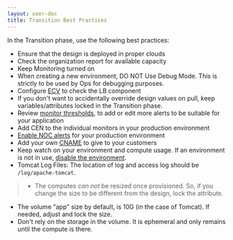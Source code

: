 ```yaml
---
layout: user-doc
title: Transition Best Practices
---
```


In the Transition phase, use the following best practices:

* Ensure that the design is deployed in proper clouds
* Check the organization report for available capacity
* Keep Monitoring turned on
* When creating a new environment, DO NOT Use Debug Mode. This is strictly to be used by Ops for debugging purposes.
* Configure <a href="/user/howto/configure-ecv-check-url-on-oneops.html">ECV</a> to check the LB component
* If you don't want to accidentally override design values on pull, keep variables/attributes locked in the Transition phase.
* Review <a href="/user/references/monitoring-reference.html">monitor thresholds</a>, to add or edit more alerts to be suitable for your application
* Add CEN to the individual monitors in your production environment
* <a href="/user/howto/ensure-that-alerts-for-production-environment-are-sent-to-noc.html">Enable NOC alerts</a> for your production environment
* Add your own <a href="/user/howto/add-cname.html">CNAME</a> to give to your customers
* Keep watch on your environment and compute usage. If an environment is not in use, 
<a href="/user/howto/delete-an-environment.html">disable the environment</a>.
* Tomcat Log Files: The location of log and access log should be `/log/apache-tomcat`.

>* The computes *can not* be resized once provisioned. So, if you change the size to be different from the design, lock the attribute.
* The volume "app" size by default, is 10G (in the case of Tomcat). If needed, adjust and lock the size.
* Don't rely on the storage in the volume. It is ephemeral and only remains until the compute is there. 
